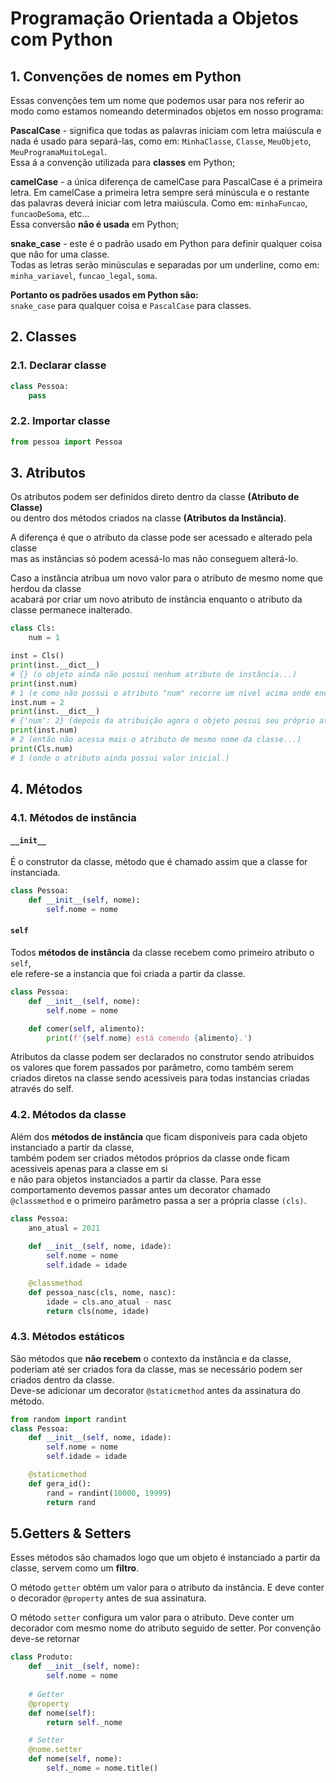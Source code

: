 # Programação Orientada a Objetos com Python

## 1. Convenções de nomes em Python  

Essas convenções tem um nome que podemos usar para nos referir ao modo como estamos nomeando determinados objetos em nosso programa:

**PascalCase** - significa que todas as palavras iniciam com letra maiúscula e nada é usado para separá-las, como em: `MinhaClasse`, `Classe`, `MeuObjeto`, `MeuProgramaMuitoLegal`.  
Essa á a convenção utilizada para **classes** em Python;

**camelCase** - a única diferença de camelCase para PascalCase é a primeira letra. Em camelCase a primeira letra sempre será minúscula e o restante das palavras deverá iniciar com letra maiúscula. Como em: `minhaFuncao`, `funcaoDeSoma`, etc...  
Essa conversão **não é usada** em Python;

**snake_case** - este é o padrão usado em Python para definir qualquer coisa que não for uma classe.  
Todas as letras serão minúsculas e separadas por um underline, como em: `minha_variavel`, `funcao_legal`, `soma`.

**Portanto os padrões usados em Python são:**  
`snake_case` para qualquer coisa e `PascalCase` para classes.

## 2. Classes
### 2.1. Declarar classe
```python
class Pessoa:
    pass
```

### 2.2. Importar classe
```python
from pessoa import Pessoa
```

## 3. Atributos
Os atributos podem ser definidos direto dentro da classe **(Atributo de Classe)**  
ou dentro dos métodos criados na classe **(Atributos da Instância)**.  

A diferença é que o atributo da classe pode ser acessado e alterado pela classe  
mas as instâncias só podem acessá-lo mas não conseguem alterá-lo.

Caso a instância atribua um novo valor para o atributo de mesmo nome que herdou da classe  
acabará por criar um novo atributo de instância enquanto o atributo da classe permanece inalterado.  

```python
class Cls:
    num = 1

inst = Cls()
print(inst.__dict__)
# {} (o objeto ainda não possui nenhum atributo de instância...)
print(inst.num)
# 1 (e como não possui o atributo "num" recorre um nivel acima onde encontra o atributo da classe...)
inst.num = 2
print(inst.__dict__)
# {'num': 2} (depois da atribuição agora o objeto possui seu próprio atributo...)
print(inst.num)
# 2 (então não acessa mais o atributo de mesmo nome da classe...)
print(Cls.num)
# 1 (onde o atributo ainda possui valor inicial.)
```

## 4. Métodos
### 4.1. Métodos de instância
#### `__init__`
É o construtor da classe, método que é chamado assim que a classe for instanciada.
```python
class Pessoa:
    def __init__(self, nome):
        self.nome = nome
```
#### `self`
Todos **métodos de instância** da classe recebem como primeiro atributo o `self`,  
ele refere-se a instancia que foi criada a partir da classe.

```python
class Pessoa:
    def __init__(self, nome):
        self.nome = nome

    def comer(self, alimento):
        print(f'{self.nome} está comendo {alimento}.')
```

Atributos da classe podem ser declarados no construtor sendo atribuidos os valores que forem passados por parâmetro,
como também serem criados diretos na classe sendo acessiveis para todas instancias criadas através do self.

### 4.2. Métodos da classe
Além dos **métodos de instância** que ficam disponiveis para cada objeto instanciado a partir da classe,  
também podem ser criados métodos próprios da classe onde ficam acessiveis apenas para a classe em si  
e não para objetos instanciados a partir da classe.
Para esse comportamento devemos passar antes um decorator chamado `@classmethod` e o primeiro parâmetro passa a ser a própria classe `(cls)`.
```python
class Pessoa:
    ano_atual = 2021
    
    def __init__(self, nome, idade):
        self.nome = nome
        self.idade = idade

    @classmethod
    def pessoa_nasc(cls, nome, nasc):
        idade = cls.ano_atual - nasc
        return cls(nome, idade)
```

### 4.3. Métodos estáticos
São métodos que **não recebem** o contexto da instância e da classe,  
poderiam até ser criados fora da classe, mas se necessário podem ser criados dentro da classe.  
Deve-se adicionar um decorator `@staticmethod` antes da assinatura do método.
```python
from random import randint
class Pessoa:    
    def __init__(self, nome, idade):
        self.nome = nome
        self.idade = idade

    @staticmethod
    def gera_id():
        rand = randint(10000, 19999)
        return rand
```

## 5.Getters & Setters
Esses métodos são chamados logo que um objeto é instanciado a partir da classe, servem como um **filtro**.  

O método `getter` obtém um valor para o atributo da instância. 
E deve conter o decorador `@property` antes de sua assinatura.  

O método `setter` configura um valor para o atributo. 
Deve conter um decorador com mesmo nome do atributo seguido de setter.
Por convenção deve-se retornar 

```python
class Produto:    
    def __init__(self, nome):
        self.nome = nome
    
    # Getter
    @property
    def nome(self):
        return self._nome

    # Setter
    @nome.setter
    def nome(self, nome):
        self._nome = nome.title()

```